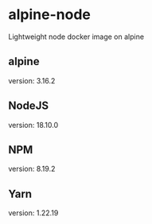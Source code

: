 # alpine-node
Lightweight node docker image on alpine

## alpine
version: 3.16.2

## NodeJS
version: 18.10.0

## NPM
version: 8.19.2

## Yarn
version: 1.22.19
